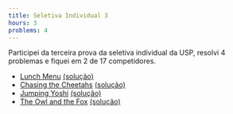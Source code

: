 ```yaml
---
title: Seletiva Individual 3
hours: 3
problems: 4
---
```


Participei da terceira prova da seletiva individual da USP, resolvi 4 problemas e fiquei
em 2 de 17 competidores.

- [Lunch Menu](http://codeforces.com/gym/100829/attachments) [(solução)](https://github.com/gabrielrussoc/competitive-programming/blob/master/codeforces/100829f.cpp)
- [Chasing the Cheetahs](http://codeforces.com/gym/100829/attachments) [(solução)](https://github.com/gabrielrussoc/competitive-programming/blob/master/codeforces/100829a.cpp)
- [Jumping Yoshi](http://codeforces.com/gym/100829/attachments) [(solução)](https://github.com/gabrielrussoc/competitive-programming/blob/master/codeforces/100829e.cpp)
- [The Owl and the Fox](http://codeforces.com/gym/100829/attachments) [(solução)](https://github.com/gabrielrussoc/competitive-programming/blob/master/codeforces/100829g.cpp)
